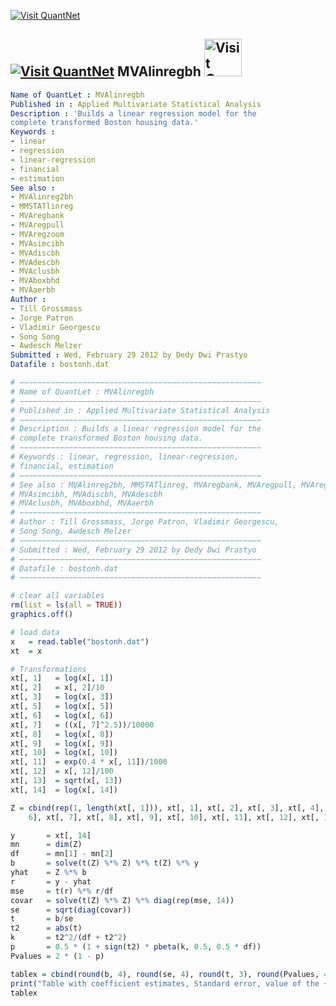 
[<img src="https://github.com/QuantLet/Styleguide-and-Validation-procedure/blob/master/pictures/banner.png" alt="Visit QuantNet">](http://quantlet.de/index.php?p=info)

## [<img src="https://github.com/QuantLet/Styleguide-and-Validation-procedure/blob/master/pictures/qloqo.png" alt="Visit QuantNet">](http://quantlet.de/) **MVAlinregbh** [<img src="https://github.com/QuantLet/Styleguide-and-Validation-procedure/blob/master/pictures/QN2.png" width="60" alt="Visit QuantNet 2.0">](http://quantlet.de/d3/ia)

```yaml
Name of QuantLet : MVAlinregbh
Published in : Applied Multivariate Statistical Analysis
Description : 'Builds a linear regression model for the
complete transformed Boston housing data.'
Keywords :
- linear
- regression
- linear-regression
- financial
- estimation
See also :
- MVAlinreg2bh
- MMSTATlinreg
- MVAregbank
- MVAregpull
- MVAregzoom
- MVAsimcibh
- MVAdiscbh
- MVAdescbh
- MVAclusbh
- MVAboxbhd
- MVAaerbh
Author :
- Till Grossmass
- Jorge Patron
- Vladimir Georgescu
- Song Song
- Awdesch Melzer
Submitted : Wed, February 29 2012 by Dedy Dwi Prastyo
Datafile : bostonh.dat
```


```r
# −−−−−−−−−−−−−−−−−−−−−−−−−−−−−−−−−−−−−−−−−−−−−−−−−−−−−−
# Name of QuantLet : MVAlinregbh
# −−−−−−−−−−−−−−−−−−−−−−−−−−−−−−−−−−−−−−−−−−−−−−−−−−−−−−
# Published in : Applied Multivariate Statistical Analysis
# −−−−−−−−−−−−−−−−−−−−−−−−−−−−−−−−−−−−−−−−−−−−−−−−−−−−−−
# Description : Builds a linear regression model for the
# complete transformed Boston housing data.
# −−−−−−−−−−−−−−−−−−−−−−−−−−−−−−−−−−−−−−−−−−−−−−−−−−−−−−
# Keywords : linear, regression, linear-regression, 
# financial, estimation 
# −−−−−−−−−−−−−−−−−−−−−−−−−−−−−−−−−−−−−−−−−−−−−−−−−−−−−−
# See also : MVAlinreg2bh, MMSTATlinreg, MVAregbank, MVAregpull, MVAregzoom, 
# MVAsimcibh, MVAdiscbh, MVAdescbh
# MVAclusbh, MVAboxbhd, MVAaerbh
# −−−−−−−−−−−−−−−−−−−−−−−−−−−−−−−−−−−−−−−−−−−−−−−−−−−−−−
# Author : Till Grossmass, Jorge Patron, Vladimir Georgescu, 
# Song Song, Awdesch Melzer
# −−−−−−−−−−−−−−−−−−−−−−−−−−−−−−−−−−−−−−−−−−−−−−−−−−−−−−
# Submitted : Wed, February 29 2012 by Dedy Dwi Prastyo
# −−−−−−−−−−−−−−−−−−−−−−−−−−−−−−−−−−−−−−−−−−−−−−−−−−−−−−
# Datafile : bostonh.dat
# −−−−−−−−−−−−−−−−−−−−−−−−−−−−−−−−−−−−−−−−−−−−−−−−−−−−−−

# clear all variables
rm(list = ls(all = TRUE))
graphics.off()

# load data
x   = read.table("bostonh.dat")
xt  = x

# Transformations
xt[, 1]   = log(x[, 1])
xt[, 2]   = x[, 2]/10
xt[, 3]   = log(x[, 3])
xt[, 5]   = log(x[, 5])
xt[, 6]   = log(x[, 6])
xt[, 7]   = ((x[, 7]^2.5))/10000
xt[, 8]   = log(x[, 8])
xt[, 9]   = log(x[, 9])
xt[, 10]  = log(x[, 10])
xt[, 11]  = exp(0.4 * x[, 11])/1000
xt[, 12]  = x[, 12]/100
xt[, 13]  = sqrt(x[, 13])
xt[, 14]  = log(x[, 14])

Z = cbind(rep(1, length(xt[, 1])), xt[, 1], xt[, 2], xt[, 3], xt[, 4], xt[, 5], +xt[, 
    6], xt[, 7], xt[, 8], xt[, 9], xt[, 10], xt[, 11], xt[, 12], xt[, 13])

y       = xt[, 14]
mn      = dim(Z)
df      = mn[1] - mn[2]
b       = solve(t(Z) %*% Z) %*% t(Z) %*% y
yhat    = Z %*% b
r       = y - yhat
mse     = t(r) %*% r/df
covar   = solve(t(Z) %*% Z) %*% diag(rep(mse, 14))
se      = sqrt(diag(covar))
t       = b/se
t2      = abs(t)
k       = t2^2/(df + t2^2)
p       = 0.5 * (1 + sign(t2) * pbeta(k, 0.5, 0.5 * df))
Pvalues = 2 * (1 - p)

tablex = cbind(round(b, 4), round(se, 4), round(t, 3), round(Pvalues, 4))
print("Table with coefficient estimates, Standard error, value of the +\nt-statistic and p-value (for the intercept (first line) and the 13    +\nvariables (lines 2 to 14))")
tablex 

```
